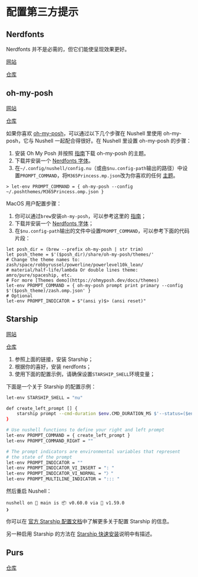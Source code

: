 # 配置第三方提示

## Nerdfonts

Nerdfonts 并不是必需的，但它们能使呈现效果更好。

[网站](https://www.nerdfonts.com)

[仓库](https://github.com/ryanoasis/nerd-fonts)

## oh-my-posh

[网站](https://ohmyposh.dev/)

[仓库](https://github.com/JanDeDobbeleer/oh-my-posh)

如果你喜欢 [oh-my-posh](https://ohmyposh.dev/)，可以通过以下几个步骤在 Nushell 里使用 oh-my-posh，它与 Nushell 一起配合得很好。在 Nushell 里设置 oh-my-posh 的步骤：

1. 安装 Oh My Posh 并按照 [指南](https://ohmyposh.dev/docs/linux#installation)下载 oh-my-posh 的主题。
2. 下载并安装一个 [Nerdfonts 字体](https://github.com/ryanoasis/nerd-fonts)。
3. 在`~/.config/nushell/config.nu`（或由`$nu.config-path`输出的路径）中设置`PROMPT_COMMAND`，将`M365Princess.mp.json`改为你喜欢的任何 [主题](https://ohmyposh.dev/docs/themes)。

```shell
> let-env PROMPT_COMMAND = { oh-my-posh --config ~/.poshthemes/M365Princess.omp.json }
```

MacOS 用户配置步骤：

1. 你可以通过`brew`安装`oh-my-posh`，可以参考这里的 [指南](https://ohmyposh.dev/docs/macos)；
2. 下载并安装一个 [Nerdfonts 字体](https://github.com/ryanoasis/nerd-fonts)；
3. 在`$nu.config-path`输出的文件中设置`PROMPT_COMMAND`，可以参考下面的代码片段：

```shell
let posh_dir = (brew --prefix oh-my-posh | str trim)
let posh_theme = $'($posh_dir)/share/oh-my-posh/themes/'
# Change the theme names to: zash/space/robbyrussel/powerline/powerlevel10k_lean/
# material/half-life/lambda Or double lines theme: amro/pure/spaceship, etc.
# For more [Themes demo](https://ohmyposh.dev/docs/themes)
let-env PROMPT_COMMAND = { oh-my-posh prompt print primary --config $'($posh_theme)/zash.omp.json' }
# Optional
let-env PROMPT_INDICATOR = $"(ansi y)$> (ansi reset)"
```

## Starship

[网站](https://starship.rs/)

[仓库](https://github.com/starship/starship)

1. 参照上面的链接，安装 Starship；
2. 根据你的喜好，安装 nerdfonts；
3. 使用下面的配置示例，请确保设置`STARSHIP_SHELL`环境变量；

下面是一个关于 Starship 的配置示例：

```bash
let-env STARSHIP_SHELL = "nu"

def create_left_prompt [] {
    starship prompt --cmd-duration $env.CMD_DURATION_MS $'--status=($env.LAST_EXIT_CODE)'
}

# Use nushell functions to define your right and left prompt
let-env PROMPT_COMMAND = { create_left_prompt }
let-env PROMPT_COMMAND_RIGHT = ""

# The prompt indicators are environmental variables that represent
# the state of the prompt
let-env PROMPT_INDICATOR = ""
let-env PROMPT_INDICATOR_VI_INSERT = ": "
let-env PROMPT_INDICATOR_VI_NORMAL = "〉"
let-env PROMPT_MULTILINE_INDICATOR = "::: "
```

然后重启 Nushell：

```
nushell on 📙 main is 📦 v0.60.0 via 🦀 v1.59.0
❯
```

你可以在 [官方 Starship 配置文档](https://github.com/starship/starship#step-2-setup-your-shell-to-use-starship)中了解更多关于配置 Starship 的信息。

另一种启用 Starship 的方法在 [Starship 快速安装](https://starship.rs/#nushell)说明中有描述。

## Purs

[仓库](https://github.com/xcambar/purs)

